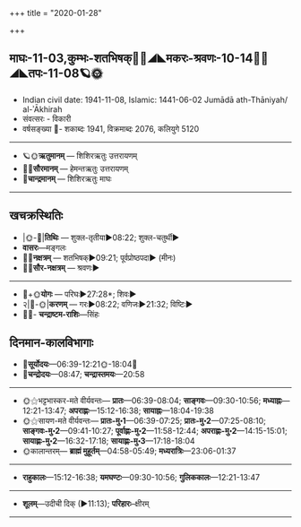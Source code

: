 +++
title = "2020-01-28"

+++
## माघः-11-03,कुम्भः-शतभिषक्🌛🌌◢◣मकरः-श्रवणः-10-14🌌🌞◢◣तपः-11-08🪐🌞
- Indian civil date: 1941-11-08, Islamic: 1441-06-02 Jumādā ath-Thāniyah/ al-ʾĀkhirah
- संवत्सरः - विकारी
- वर्षसङ्ख्या 🌛- शकाब्दः 1941, विक्रमाब्दः 2076, कलियुगे 5120
___________________
- 🪐🌞**ऋतुमानम्** — शिशिरऋतुः उत्तरायणम्
- 🌌🌞**सौरमानम्** — हेमन्तऋतुः उत्तरायणम्
- 🌛**चान्द्रमानम्** — शिशिरऋतुः माघः
___________________


## खचक्रस्थितिः
- |🌞-🌛|**तिथिः** — शुक्ल-तृतीया►08:22; शुक्ल-चतुर्थी►  
- **वासरः**—मङ्गलः  
- 🌌🌛**नक्षत्रम्** — शतभिषक्►09:21; पूर्वप्रोष्ठपदा► (मीनः)  
- 🌌🌞**सौर-नक्षत्रम्** — श्रवणः►  
___________________
- 🌛+🌞**योगः** — परिघः►27:28*; शिवः►  
- २|🌛-🌞|**करणम्** — गरः►08:22; वणिजः►21:32; विष्टिः►  
- 🌌🌛- **चन्द्राष्टम-राशिः**—सिंहः  


## दिनमान-कालविभागाः
- 🌅**सूर्योदयः**—06:39-12:21🌞️-18:04🌇  
- 🌛**चन्द्रोदयः**—08:47; **चन्द्रास्तमयः**—20:58  
___________________
- 🌞⚝भट्टभास्कर-मते वीर्यवन्तः— **प्रातः**—06:39-08:04; **साङ्गवः**—09:30-10:56; **मध्याह्नः**—12:21-13:47; **अपराह्णः**—15:12-16:38; **सायाह्नः**—18:04-19:38  
- 🌞⚝सायण-मते वीर्यवन्तः— **प्रातः-मु॰1**—06:39-07:25; **प्रातः-मु॰2**—07:25-08:10; **साङ्गवः-मु॰2**—09:41-10:27; **पूर्वाह्णः-मु॰2**—11:58-12:44; **अपराह्णः-मु॰2**—14:15-15:01; **सायाह्णः-मु॰2**—16:32-17:18; **सायाह्णः-मु॰3**—17:18-18:04  
- 🌞कालान्तरम्— **ब्राह्मं मुहूर्तम्**—04:58-05:49; **मध्यरात्रिः**—23:06-01:37  
___________________
- **राहुकालः**—15:12-16:38; **यमघण्टः**—09:30-10:56; **गुलिककालः**—12:21-13:47  
___________________
- **शूलम्**—उदीची दिक् (►11:13); **परिहारः**–क्षीरम्  
___________________

